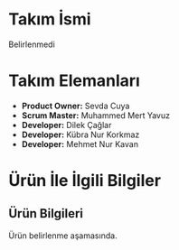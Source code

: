 # Takım İsmi
Belirlenmedi

# Takım Elemanları
- **Product Owner:** Sevda Cuya
- **Scrum Master:** Muhammed Mert Yavuz
- **Developer:** Dilek Çağlar
- **Developer:** Kübra Nur Korkmaz
- **Developer:** Mehmet Nur Kavan

# Ürün İle İlgili Bilgiler

## Ürün Bilgileri

Ürün belirlenme aşamasında.



